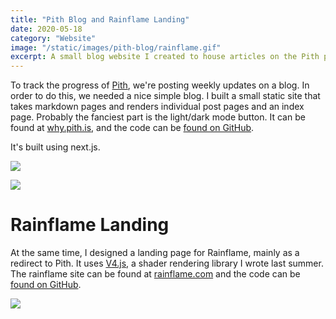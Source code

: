 ```yaml
---
title: "Pith Blog and Rainflame Landing"
date: 2020-05-18
category: "Website"
image: "/static/images/pith-blog/rainflame.gif"
excerpt: A small blog website I created to house articles on the Pith project.
---
```


To track the progress of [Pith](/project/pith), we're posting weekly updates on a blog. In order to do this, we needed a nice simple blog. I built a small static site that takes markdown pages and renders individual post pages and an index page. Probably the fanciest part is the light/dark mode button. It can be found at [why.pith.is](https://why.pith.is), and the code can be [found on GitHub](https://github.com/rainflame/pith-blog).

It's built using next.js.

![](/static/images/pith-blog/light.png)

![](/static/images/pith-blog/dark.png)

# Rainflame Landing

At the same time, I designed a landing page for Rainflame, mainly as a redirect to Pith. It uses [V4.js](/project/v4js), a shader rendering library I wrote last summer. The rainflame site can be found at [rainflame.com](https://rainflame.com/) and the code can be [found on GitHub](https://github.com/rainflame/rainflame-site).

![](/static/images/pith-blog/rainflame.gif)
